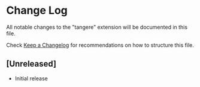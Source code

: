 # Change Log

All notable changes to the "tangere" extension will be documented in this file.

Check [Keep a Changelog](http://keepachangelog.com/) for recommendations on how to structure this file.

## [Unreleased]

- Initial release
